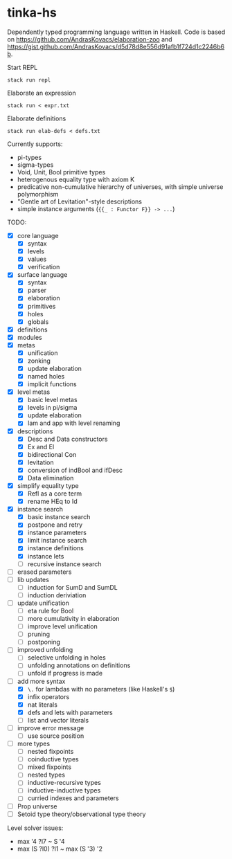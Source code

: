 # tinka-hs

Dependently typed programming language written in Haskell.
Code is based on https://github.com/AndrasKovacs/elaboration-zoo and https://gist.github.com/AndrasKovacs/d5d78d8e556d91afb1f724d1c2246b6b.

Start REPL
```
stack run repl
```

Elaborate an expression
```
stack run < expr.txt
```

Elaborate definitions
```
stack run elab-defs < defs.txt
```

Currently supports:
- pi-types
- sigma-types
- Void, Unit, Bool primitive types
- heterogenous equality type with axiom K
- predicative non-cumulative hierarchy of universes, with simple universe polymorphism
- "Gentle art of Levitation"-style descriptions
- simple instance arguments (`{{_ : Functor F}} -> ...`)

TODO:
- [x] core language
  - [x] syntax
  - [x] levels
  - [x] values
  - [x] verification
- [x] surface language
  - [x] syntax
  - [x] parser
  - [x] elaboration
  - [x] primitives
  - [x] holes
  - [x] globals
- [x] definitions
- [x] modules
- [x] metas
  - [x] unification
  - [x] zonking
  - [x] update elaboration
  - [x] named holes
  - [x] implicit functions
- [x] level metas
  - [x] basic level metas
  - [x] levels in pi/sigma
  - [x] update elaboration
  - [x] lam and app with level renaming
- [x] descriptions
  - [x] Desc and Data constructors
  - [x] Ex and El
  - [x] bidirectional Con
  - [x] levitation
  - [x] conversion of indBool and ifDesc
  - [x] Data elimination
- [x] simplify equality type
  - [x] Refl as a core term
  - [x] rename HEq to Id
- [x] instance search
  - [x] basic instance search
  - [x] postpone and retry
  - [x] instance parameters
  - [x] limit instance search
  - [x] instance definitions
  - [x] instance lets
  - [ ] recursive instance search
- [ ] erased parameters
- [ ] lib updates
  - [ ] induction for SumD and SumDL
  - [ ] induction deriviation
- [ ] update unification
  - [ ] eta rule for Bool
  - [ ] more cumulativity in elaboration
  - [ ] improve level unification
  - [ ] pruning
  - [ ] postponing
- [ ] improved unfolding
  - [ ] selective unfolding in holes
  - [ ] unfolding annotations on definitions
  - [ ] unfold if progress is made
- [ ] add more syntax
  - [x] `\.` for lambdas with no parameters (like Haskell's `$`)
  - [x] infix operators
  - [x] nat literals
  - [x] defs and lets with parameters
  - [ ] list and vector literals
- [ ] improve error message
  - [ ] use source position
- [ ] more types
  - [ ] nested fixpoints
  - [ ] coinductive types
  - [ ] mixed fixpoints
  - [ ] nested types
  - [ ] inductive-recursive types
  - [ ] inductive-inductive types
  - [ ] curried indexes and parameters
- [ ] Prop universe
- [ ] Setoid type theory/observational type theory

Level solver issues:
- max '4 ?l7 ~ S '4
- max (S ?l0) ?l1 ~ max (S '3) '2
